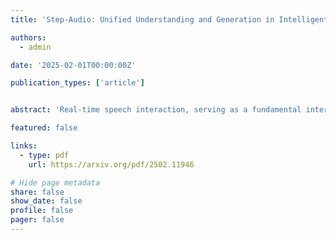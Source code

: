 ```yaml
---
title: 'Step-Audio: Unified Understanding and Generation in Intelligent Speech Interaction'

authors:
  - admin

date: '2025-02-01T00:00:00Z'

publication_types: ['article']


abstract: 'Real-time speech interaction, serving as a fundamental interface for human-machine collaboration, holds immense potential. However, current open-source models face limitations such as high costs in voice data collection, weakness in dynamic control, and limited intelligence. To address these challenges, this paper introduces Step-Audio, the first production-ready open-source solution. Key contributions include: 1) a 130B-parameter unified speech-text multi-modal model that achieves unified understanding and generation, with the Step-Audio-Chat version open-sourced; 2) a generative speech data engine that establishes an affordable voice cloning framework and produces the open-sourced lightweight Step-Audio-TTS-3B model through distillation; 3) an instruction-driven fine control system enabling dynamic adjustments across dialects, emotions, singing, and RAP; 4) an enhanced cognitive architecture augmented with tool calling and role-playing abilities to manage complex tasks effectively. Based on our new StepEval-Audio-360 evaluation benchmark, Step-Audio achieves state-of-the-art performance in human evaluations, especially in terms of instruction following. On open-source benchmarks like LLaMA Question, shows 9.3% average performance improvement, demonstrating our commitment to advancing the development of open-source multi-modal language technologies. Our code and models are available at this https URL.'

featured: false

links:
  - type: pdf
    url: https://arxiv.org/pdf/2502.11946

# Hide page metadata
share: false
show_date: false
profile: false
pager: false
---
```


